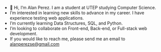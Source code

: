 - 👋 Hi, I’m Alan Perez. I am a student at UTEP studying Computer Science.
- I’m interested in learning new skills to advance in my career. I have experience testing web applications.
- I’m currently learning Data Structures, SQL, and Python.
- I’m looking to collaborate on Front-end, Back-end, or Full-stack web development.
- If you would like to reach me, please send me an email to alanperezse@gmail.com

<!---
alanperezse/alanperezse is a ✨ special ✨ repository because its `README.md` (this file) appears on your GitHub profile.
You can click the Preview link to take a look at your changes.
--->
